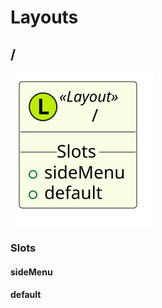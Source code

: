 # Layouts

## /

![UML Representation of /](src/routes/+layout.svelte.svg)

### Slots

#### sideMenu

#### default
